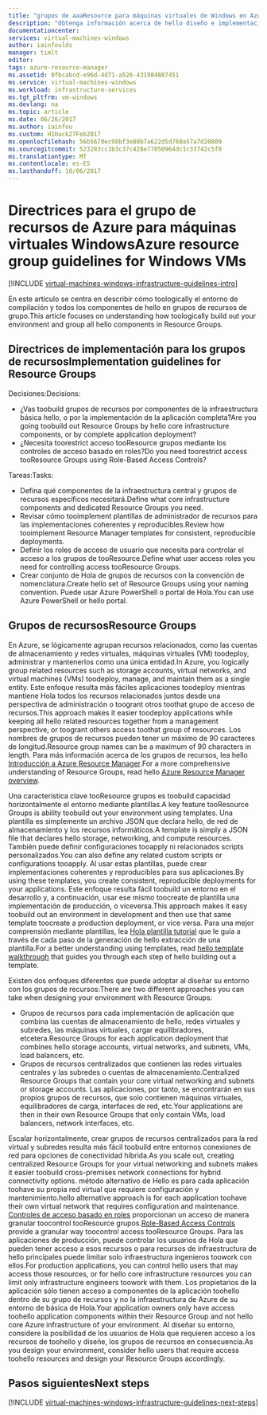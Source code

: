```yaml
---
title: "grupos de aaaResource para máquinas virtuales de Windows en Azure | Documentos de Microsoft"
description: "Obtenga información acerca de hello diseño e implementación de las instrucciones clave para la implementación de grupos de recursos en los servicios de infraestructura de Azure."
documentationcenter: 
services: virtual-machines-windows
author: iainfoulds
manager: timlt
editor: 
tags: azure-resource-manager
ms.assetid: 0fbcabcd-e96d-4d71-a526-431984887451
ms.service: virtual-machines-windows
ms.workload: infrastructure-services
ms.tgt_pltfrm: vm-windows
ms.devlang: na
ms.topic: article
ms.date: 06/26/2017
ms.author: iainfou
ms.custom: H1Hack27Feb2017
ms.openlocfilehash: 56b5670ec98bf3e80b7a622d5d760a57a7d20809
ms.sourcegitcommit: 523283cc1b3c37c428e77850964dc1c33742c5f0
ms.translationtype: MT
ms.contentlocale: es-ES
ms.lasthandoff: 10/06/2017
---
```

# <a name="azure-resource-group-guidelines-for-windows-vms"></a><span data-ttu-id="3d569-103">Directrices para el grupo de recursos de Azure para máquinas virtuales Windows</span><span class="sxs-lookup"><span data-stu-id="3d569-103">Azure resource group guidelines for Windows VMs</span></span>

[!INCLUDE [virtual-machines-windows-infrastructure-guidelines-intro](../../../includes/virtual-machines-windows-infrastructure-guidelines-intro.md)]

<span data-ttu-id="3d569-104">En este artículo se centra en describir cómo toologically el entorno de compilación y todos los componentes de hello en grupos de recursos de grupo.</span><span class="sxs-lookup"><span data-stu-id="3d569-104">This article focuses on understanding how toologically build out your environment and group all hello components in Resource Groups.</span></span>

## <a name="implementation-guidelines-for-resource-groups"></a><span data-ttu-id="3d569-105">Directrices de implementación para los grupos de recursos</span><span class="sxs-lookup"><span data-stu-id="3d569-105">Implementation guidelines for Resource Groups</span></span>
<span data-ttu-id="3d569-106">Decisiones:</span><span class="sxs-lookup"><span data-stu-id="3d569-106">Decisions:</span></span>

* <span data-ttu-id="3d569-107">¿Vas toobuild grupos de recursos por componentes de la infraestructura básica hello, o por la implementación de la aplicación completa?</span><span class="sxs-lookup"><span data-stu-id="3d569-107">Are you going toobuild out Resource Groups by hello core infrastructure components, or by complete application deployment?</span></span>
* <span data-ttu-id="3d569-108">¿Necesita toorestrict acceso tooResource grupos mediante los controles de acceso basado en roles?</span><span class="sxs-lookup"><span data-stu-id="3d569-108">Do you need toorestrict access tooResource Groups using Role-Based Access Controls?</span></span>

<span data-ttu-id="3d569-109">Tareas:</span><span class="sxs-lookup"><span data-stu-id="3d569-109">Tasks:</span></span>

* <span data-ttu-id="3d569-110">Defina qué componentes de la infraestructura central y grupos de recursos específicos necesitará.</span><span class="sxs-lookup"><span data-stu-id="3d569-110">Define what core infrastructure components and dedicated Resource Groups you need.</span></span>
* <span data-ttu-id="3d569-111">Revisar cómo tooimplement plantillas de administrador de recursos para las implementaciones coherentes y reproducibles.</span><span class="sxs-lookup"><span data-stu-id="3d569-111">Review how tooimplement Resource Manager templates for consistent, reproducible deployments.</span></span>
* <span data-ttu-id="3d569-112">Definir los roles de acceso de usuario que necesita para controlar el acceso a los grupos de tooResource.</span><span class="sxs-lookup"><span data-stu-id="3d569-112">Define what user access roles you need for controlling access tooResource Groups.</span></span>
* <span data-ttu-id="3d569-113">Crear conjunto de Hola de grupos de recursos con la convención de nomenclatura.</span><span class="sxs-lookup"><span data-stu-id="3d569-113">Create hello set of Resource Groups using your naming convention.</span></span> <span data-ttu-id="3d569-114">Puede usar Azure PowerShell o portal de Hola.</span><span class="sxs-lookup"><span data-stu-id="3d569-114">You can use Azure PowerShell or hello portal.</span></span>

## <a name="resource-groups"></a><span data-ttu-id="3d569-115">Grupos de recursos</span><span class="sxs-lookup"><span data-stu-id="3d569-115">Resource Groups</span></span>
<span data-ttu-id="3d569-116">En Azure, se lógicamente agrupan recursos relacionados, como las cuentas de almacenamiento y redes virtuales, máquinas virtuales (VM) toodeploy, administrar y mantenerlos como una única entidad.</span><span class="sxs-lookup"><span data-stu-id="3d569-116">In Azure, you logically group related resources such as storage accounts, virtual networks, and virtual machines (VMs) toodeploy, manage, and maintain them as a single entity.</span></span> <span data-ttu-id="3d569-117">Este enfoque resulta más fáciles aplicaciones toodeploy mientras mantiene Hola todos los recursos relacionados juntos desde una perspectiva de administración o toogrant otros toothat grupo de acceso de recursos.</span><span class="sxs-lookup"><span data-stu-id="3d569-117">This approach makes it easier toodeploy applications while keeping all hello related resources together from a management perspective, or toogrant others access toothat group of resources.</span></span> <span data-ttu-id="3d569-118">Los nombres de grupos de recursos pueden tener un máximo de 90 caracteres de longitud.</span><span class="sxs-lookup"><span data-stu-id="3d569-118">Resource group names can be a maximum of 90 characters in length.</span></span> <span data-ttu-id="3d569-119">Para más información acerca de los grupos de recursos, lea hello [Introducción a Azure Resource Manager](../../azure-resource-manager/resource-group-overview.md).</span><span class="sxs-lookup"><span data-stu-id="3d569-119">For a more comprehensive understanding of Resource Groups, read hello [Azure Resource Manager overview](../../azure-resource-manager/resource-group-overview.md).</span></span>

<span data-ttu-id="3d569-120">Una característica clave tooResource grupos es toobuild capacidad horizontalmente el entorno mediante plantillas.</span><span class="sxs-lookup"><span data-stu-id="3d569-120">A key feature tooResource Groups is ability toobuild out your environment using templates.</span></span> <span data-ttu-id="3d569-121">Una plantilla es simplemente un archivo JSON que declara hello, de red de almacenamiento y los recursos informáticos.</span><span class="sxs-lookup"><span data-stu-id="3d569-121">A template is simply a JSON file that declares hello storage, networking, and compute resources.</span></span> <span data-ttu-id="3d569-122">También puede definir configuraciones tooapply ni relacionados scripts personalizados.</span><span class="sxs-lookup"><span data-stu-id="3d569-122">You can also define any related custom scripts or configurations tooapply.</span></span> <span data-ttu-id="3d569-123">Al usar estas plantillas, puede crear implementaciones coherentes y reproducibles para sus aplicaciones.</span><span class="sxs-lookup"><span data-stu-id="3d569-123">By using these templates, you create consistent, reproducible deployments for your applications.</span></span> <span data-ttu-id="3d569-124">Este enfoque resulta fácil toobuild un entorno en el desarrollo y, a continuación, usar ese mismo toocreate de plantilla una implementación de producción, o viceversa.</span><span class="sxs-lookup"><span data-stu-id="3d569-124">This approach makes it easy toobuild out an environment in development and then use that same template toocreate a production deployment, or vice versa.</span></span> <span data-ttu-id="3d569-125">Para una mejor comprensión mediante plantillas, lea [Hola plantilla tutorial](../../azure-resource-manager/resource-manager-template-walkthrough.md) que le guía a través de cada paso de la generación de hello extracción de una plantilla.</span><span class="sxs-lookup"><span data-stu-id="3d569-125">For a better understanding using templates, read [hello template walkthrough](../../azure-resource-manager/resource-manager-template-walkthrough.md) that guides you through each step of hello building out a template.</span></span>

<span data-ttu-id="3d569-126">Existen dos enfoques diferentes que puede adoptar al diseñar su entorno con los grupos de recursos:</span><span class="sxs-lookup"><span data-stu-id="3d569-126">There are two different approaches you can take when designing your environment with Resource Groups:</span></span>

* <span data-ttu-id="3d569-127">Grupos de recursos para cada implementación de aplicación que combina las cuentas de almacenamiento de hello, redes virtuales y subredes, las máquinas virtuales, cargar equilibradores, etcetera.</span><span class="sxs-lookup"><span data-stu-id="3d569-127">Resource Groups for each application deployment that combines hello storage accounts, virtual networks, and subnets, VMs, load balancers, etc.</span></span>
* <span data-ttu-id="3d569-128">Grupos de recursos centralizados que contienen las redes virtuales centrales y las subredes o cuentas de almacenamiento.</span><span class="sxs-lookup"><span data-stu-id="3d569-128">Centralized Resource Groups that contain your core virtual networking and subnets or storage accounts.</span></span> <span data-ttu-id="3d569-129">Las aplicaciones, por tanto, se encontrarán en sus propios grupos de recursos, que solo contienen máquinas virtuales, equilibradores de carga, interfaces de red, etc.</span><span class="sxs-lookup"><span data-stu-id="3d569-129">Your applications are then in their own Resource Groups that only contain VMs, load balancers, network interfaces, etc.</span></span>

<span data-ttu-id="3d569-130">Escalar horizontalmente, crear grupos de recursos centralizados para la red virtual y subredes resulta más fácil toobuild entre entornos conexiones de red para opciones de conectividad híbrida.</span><span class="sxs-lookup"><span data-stu-id="3d569-130">As you scale out, creating centralized Resource Groups for your virtual networking and subnets makes it easier toobuild cross-premises network connections for hybrid connectivity options.</span></span> <span data-ttu-id="3d569-131">método alternativo de Hello es para cada aplicación toohave su propia red virtual que requiere configuración y mantenimiento.</span><span class="sxs-lookup"><span data-stu-id="3d569-131">hello alternative approach is for each application toohave their own virtual network that requires configuration and maintenance.</span></span>  <span data-ttu-id="3d569-132">[Controles de acceso basado en roles](../../active-directory/role-based-access-control-what-is.md) proporcionan un acceso de manera granular toocontrol tooResource grupos.</span><span class="sxs-lookup"><span data-stu-id="3d569-132">[Role-Based Access Controls](../../active-directory/role-based-access-control-what-is.md) provide a granular way toocontrol access tooResource Groups.</span></span> <span data-ttu-id="3d569-133">Para las aplicaciones de producción, puede controlar los usuarios de Hola que pueden tener acceso a esos recursos o para recursos de infraestructura de hello principales puede limitar solo infraestructura ingenieros toowork con ellos.</span><span class="sxs-lookup"><span data-stu-id="3d569-133">For production applications, you can control hello users that may access those resources, or for hello core infrastructure resources you can limit only infrastructure engineers toowork with them.</span></span> <span data-ttu-id="3d569-134">Los propietarios de la aplicación sólo tienen acceso a componentes de la aplicación toohello dentro de su grupo de recursos y no la infraestructura de Azure de su entorno de básica de Hola.</span><span class="sxs-lookup"><span data-stu-id="3d569-134">Your application owners only have access toohello application components within their Resource Group and not hello core Azure infrastructure of your environment.</span></span> <span data-ttu-id="3d569-135">Al diseñar su entorno, considere la posibilidad de los usuarios de Hola que requieren acceso a los recursos de toohello y diseñe, los grupos de recursos en consecuencia.</span><span class="sxs-lookup"><span data-stu-id="3d569-135">As you design your environment, consider hello users that require access toohello resources and design your Resource Groups accordingly.</span></span> 

## <a name="next-steps"></a><span data-ttu-id="3d569-136">Pasos siguientes</span><span class="sxs-lookup"><span data-stu-id="3d569-136">Next steps</span></span>
[!INCLUDE [virtual-machines-windows-infrastructure-guidelines-next-steps](../../../includes/virtual-machines-windows-infrastructure-guidelines-next-steps.md)]

